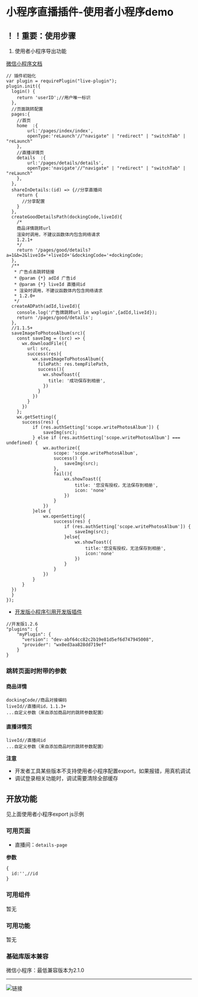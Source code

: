 # 小程序直播插件-使用者小程序demo

## ！！重要：使用步骤

1. 使用者小程序导出功能

[微信小程序文档](https://developers.weixin.qq.com/miniprogram/dev/framework/plugin/using.html#%E5%AF%BC%E5%87%BA%E5%88%B0%E6%8F%92%E4%BB%B6)

```
// 插件初始化
var plugin = requirePlugin("live-plugin");
plugin.init({
  login() {
    return 'userID';//用户唯一标识
  },
  //页面跳转配置
  pages:{
    //首页
    home  :{
        url:'/pages/index/index',
        openType:'reLaunch'//"navigate" | "redirect" | "switchTab" | "reLaunch"
    },
    //直播详情页
    details  :{
        url:'/pages/details/details',
        openType:'navigate'//"navigate" | "redirect" | "switchTab" | "reLaunch"
    },
  },
  shareInDetails:(id) => {//分享直播间
    return {
      //分享配置
    }
  },
  createGoodDetailsPath(dockingCode,liveId){
    /*
    商品详情跳转url
    渲染时调用，不建议函数体内包含网络请求
    1.2.1+
    */
    return '/pages/good/details?a=1&b=2&liveId='+liveId+'&dockingCode='+dockingCode;
  },
  /**
   * 广告点击跳转链接
   * @param {*} adId 广告id
   * @param {*} liveId 直播间id
   * 渲染时调用，不建议函数体内包含网络请求
   * 1.2.0+
   */
  createADPath(adId,liveId){
    console.log('广告牌跳转url in wxplugin',{adId,liveId});
    return '/pages/good/details';
  },
  //1.1.5+
  saveImageToPhotosAlbum(src){
    const saveImg = (src) => {
      wx.downloadFile({
        url: src,
        success(res){
          wx.saveImageToPhotosAlbum({
            filePath: res.tempFilePath,
            success(){
              wx.showToast({
                title: '成功保存到相册',
              })
            }
          })
        }
      })
    };
    wx.getSetting({
      success(res) {
          if (res.authSetting['scope.writePhotosAlbum']) {
              saveImg(src);
          } else if (res.authSetting['scope.writePhotosAlbum'] === undefined) {
              wx.authorize({
                  scope: 'scope.writePhotosAlbum',
                  success() {
                      saveImg(src);
                  },
                  fail(){
                      wx.showToast({
                          title: '您没有授权，无法保存到相册',
                          icon: 'none'
                      })
                  }
              })
          }else {
              wx.openSetting({
                  success(res) {
                      if (res.authSetting['scope.writePhotosAlbum']) {
                          saveImg(src);
                      }else{
                          wx.showToast({
                              title:'您没有授权，无法保存到相册',
                              icon:'none'
                          })
                      }
                  }
              })
          }
      }
  })
  }
});
```

- [开发版小程序引用开发版插件](https://developers.weixin.qq.com/miniprogram/dev/framework/plugin/development.html)

```
//开发版1.2.6
"plugins": {
    "myPlugin": {
      "version": "dev-abf64cc82c2b19e81d5ef6d747945008",
      "provider": "wx0ed3aa828dd719ef"
    }
}
```

### 跳转页面时附带的参数

#### 商品详情

```
dockingCode//商品对接编码
liveId//直播间id，1.1.3+
...自定义参数（来自添加商品时的跳转参数配置）
```

#### 直播详情页

```
liveId//直播间id
...自定义参数（来自添加商品时的跳转参数配置）
```

**注意**

- 开发者工具某些版本不支持使用者小程序配置export，如果报错，用真机调试
- 调试登录相关功能时，调试需要清除全部缓存

## 开放功能

见上面使用者小程序export js示例

### 可用页面
- 直播间：`details-page`

**参数**

```
{
  id:'',//id
}
```

### 可用组件

暂无

### 可用功能

暂无

### 基础库版本兼容

微信小程序：最低兼容版本为2.1.0

-------------------
![链接](./example.jpeg)



